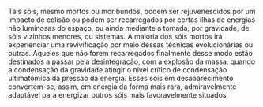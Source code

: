 ﻿Tais sóis, mesmo mortos ou moribundos, podem ser rejuvenescidos por um impacto de colisão ou podem ser recarregados por certas ilhas de energias não luminosas do espaço, ou ainda mediante a tomada, por gravidade, de sóis vizinhos menores, ou sistemas. A maioria dos sóis mortos irá experienciar uma revivificação por meio dessas técnicas evolucionárias ou outras. Aqueles que não forem recarregados finalmente desse modo estão destinados a passar pela desintegração, com a explosão da massa, quando a condensação da gravidade atingir o nível crítico de condensação ultimatômica da pressão da energia. Esses sóis em desaparecimento convertem-se, assim, em energia da forma mais rara, admiravelmente adaptável para energizar outros sóis mais favoravelmente situados.